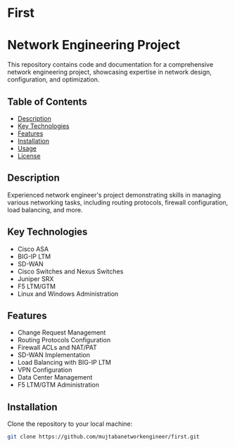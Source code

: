 # First
# Network Engineering Project

This repository contains code and documentation for a comprehensive network engineering project, showcasing expertise in network design, configuration, and optimization.

## Table of Contents

- [Description](#description)
- [Key Technologies](#key-technologies)
- [Features](#features)
- [Installation](#installation)
- [Usage](#usage)
- [License](#license)

## Description

Experienced network engineer's project demonstrating skills in managing various networking tasks, including routing protocols, firewall configuration, load balancing, and more.

## Key Technologies

- Cisco ASA
- BIG-IP LTM
- SD-WAN
- Cisco Switches and Nexus Switches
- Juniper SRX
- F5 LTM/GTM
- Linux and Windows Administration

## Features

- Change Request Management
- Routing Protocols Configuration
- Firewall ACLs and NAT/PAT
- SD-WAN Implementation
- Load Balancing with BIG-IP LTM
- VPN Configuration
- Data Center Management
- F5 LTM/GTM Administration

## Installation

Clone the repository to your local machine:

```bash
git clone https://github.com/mujtabanetworkengineer/first.git

